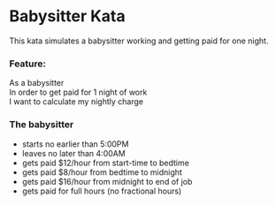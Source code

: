 # Babysitter Kata
This kata simulates a babysitter working and getting paid for one night.

### Feature:

As a babysitter<br>
In order to get paid for 1 night of work<br>
I want to calculate my nightly charge

### The babysitter
- starts no earlier than 5:00PM
- leaves no later than 4:00AM
- gets paid $12/hour from start-time to bedtime
- gets paid $8/hour from bedtime to midnight
- gets paid $16/hour from midnight to end of job
- gets paid for full hours (no fractional hours)
